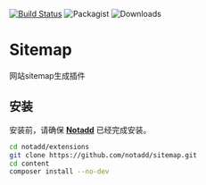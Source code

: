 [![Build Status](https://travis-ci.org/notadd/sitemap.svg?branch=master)](https://travis-ci.org/notadd/sitemap)
![Packagist](https://img.shields.io/packagist/v/notadd/sitemap.svg) 
![Downloads](https://img.shields.io/packagist/dt/notadd/sitemap.svg)

# Sitemap
网站sitemap生成插件

## 安装

安装前，请确保 **[Notadd](https://github.com/notadd/notadd)** 已经完成安装。

```bash
cd notadd/extensions
git clone https://github.com/notadd/sitemap.git
cd content
composer install --no-dev
```

